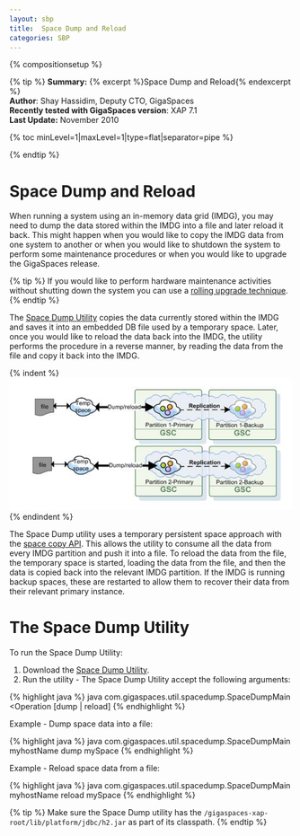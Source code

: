 ```yaml
---
layout: sbp
title:  Space Dump and Reload
categories: SBP
---
```


{% compositionsetup %}

{% tip %}
**Summary:** {% excerpt %}Space Dump and Reload{% endexcerpt %}<br/>
**Author**: Shay Hassidim, Deputy CTO, GigaSpaces<br/>
**Recently tested with GigaSpaces version**: XAP 7.1<br/>
**Last Update:** November 2010<br/>

{% toc minLevel=1|maxLevel=1|type=flat|separator=pipe %}

{% endtip %}

# Space Dump and Reload
When running a system using an in-memory data grid (IMDG), you may need to dump the data stored within the IMDG into a file and later reload it back. This might happen when you would like to copy the IMDG data from one system to another or when you would like to shutdown the system to perform some maintenance procedures or when you would like to upgrade the GigaSpaces release.

{% tip %}
If you would like to perform hardware maintenance activities without shutting down the system you can use a [rolling upgrade technique]({%latestjavaurl%}/Deploying+onto+the+Service+Grid#HotDeploy).
{% endtip %}

The [Space Dump Utility](/attachment_files/sbp/spacedump.zip) copies the data currently stored within the IMDG and saves it into an embedded DB file used by a temporary space. Later, once you would like to reload the data back into the IMDG, the utility performs the procedure in a reverse manner, by reading the data from the file and copy it back into the IMDG.

{% indent %}
![spaceDumpReload.jpg](/attachment_files/sbp/spaceDumpReload.jpg)
{% endindent %}

The Space Dump utility uses a temporary persistent space approach with the [space copy API](http://www.gigaspaces.com/docs/JavaDoc7.1/com/j_spaces/core/admin/IRemoteJSpaceAdmin.html#spaceCopy). This allows the utility to consume all the data from every IMDG partition and push it into a file. To reload the data from the file, the temporary space is started, loading the data from the file, and then the data is copied back into the relevant IMDG partition. If the IMDG is running backup spaces, these are restarted to allow them to recover their data from their relevant primary instance.

# The Space Dump Utility
To run the Space Dump Utility:

1. Download the [Space Dump Utility](/attachment_files/sbp/spacedump.zip).
2. Run the utility - The Space Dump Utility accept the following arguments:

{% highlight java %}
java com.gigaspaces.util.spacedump.SpaceDumpMain <lookup locator> <Operation [dump | reload] <spaceName>
{% endhighlight %}

Example - Dump space data into a file:

{% highlight java %}
java com.gigaspaces.util.spacedump.SpaceDumpMain myhostName dump mySpace
{% endhighlight %}

Example - Reload space data from a file:

{% highlight java %}
java com.gigaspaces.util.spacedump.SpaceDumpMain myhostName reload mySpace
{% endhighlight %}

{% tip %}
Make sure the Space Dump utility has the `/gigaspaces-xap-root/lib/platform/jdbc/h2.jar` as part of its classpath.
{% endtip %}

